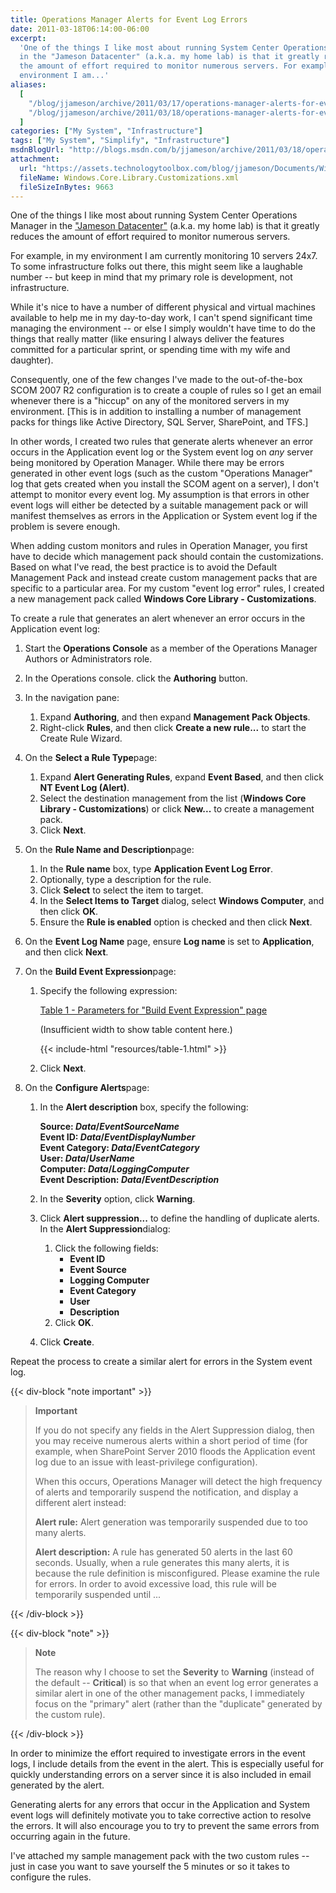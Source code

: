 ```yaml
---
title: Operations Manager Alerts for Event Log Errors
date: 2011-03-18T06:14:00-06:00
excerpt:
  'One of the things I like most about running System Center Operations Manager
  in the "Jameson Datacenter" (a.k.a. my home lab) is that it greatly reduces
  the amount of effort required to monitor numerous servers. For example, in my
  environment I am...'
aliases:
  [
    "/blog/jjameson/archive/2011/03/17/operations-manager-alerts-for-event-log-errors.aspx",
    "/blog/jjameson/archive/2011/03/18/operations-manager-alerts-for-event-log-errors.aspx",
  ]
categories: ["My System", "Infrastructure"]
tags: ["My System", "Simplify", "Infrastructure"]
msdnBlogUrl: "http://blogs.msdn.com/b/jjameson/archive/2011/03/18/operations-manager-alerts-for-event-log-errors.aspx"
attachment:
  url: "https://assets.technologytoolbox.com/blog/jjameson/Documents/Windows.Core.Library.Customizations.xml"
  fileName: Windows.Core.Library.Customizations.xml
  fileSizeInBytes: 9663
---
```


One of the things I like most about running System Center Operations Manager in
the ["Jameson Datacenter"](/blog/jjameson/2009/09/14/the-jameson-datacenter)
(a.k.a. my home lab) is that it greatly reduces the amount of effort required to
monitor numerous servers.

For example, in my environment I am currently monitoring 10 servers 24x7. To
some infrastructure folks out there, this might seem like a laughable number --
but keep in mind that my primary role is development, not infrastructure.

While it's nice to have a number of different physical and virtual machines
available to help me in my day-to-day work, I can't spend significant time
managing the environment -- or else I simply wouldn't have time to do the things
that really matter (like ensuring I always deliver the features committed for a
particular sprint, or spending time with my wife and daughter).

Consequently, one of the few changes I've made to the out-of-the-box SCOM 2007
R2 configuration is to create a couple of rules so I get an email whenever there
is a "hiccup" on any of the monitored servers in my environment. [This is in
addition to installing a number of management packs for things like Active
Directory, SQL Server, SharePoint, and TFS.]

In other words, I created two rules that generate alerts whenever an error
occurs in the Application event log or the System event log on _any_ server
being monitored by Operation Manager. While there may be errors generated in
other event logs (such as the custom "Operations Manager" log that gets created
when you install the SCOM agent on a server), I don't attempt to monitor every
event log. My assumption is that errors in other event logs will either be
detected by a suitable management pack or will manifest themselves as errors in
the Application or System event log if the problem is severe enough.

When adding custom monitors and rules in Operation Manager, you first have to
decide which management pack should contain the customizations. Based on what
I've read, the best practice is to avoid the Default Management Pack and instead
create custom management packs that are specific to a particular area. For my
custom "event log error" rules, I created a new management pack called **Windows
Core Library - Customizations**.

To create a rule that generates an alert whenever an error occurs in the
Application event log:

1. Start the **Operations Console** as a member of the Operations Manager
   Authors or Administrators role.
1. In the Operations console. click the **Authoring** button.
1. In the navigation pane:
   1. Expand **Authoring**, and then expand **Management Pack Objects**.
   1. Right-click **Rules**, and then click **Create a new rule...** to start
      the Create Rule Wizard.
1. On the **Select a Rule Type**page:
   1. Expand **Alert Generating Rules**, expand **Event Based**, and then click
      **NT Event Log (Alert)**.
   1. Select the destination management from the list (**Windows Core Library -
      Customizations**) or click **New...** to create a management pack.
   1. Click **Next**.
1. On the **Rule Name and Description**page:
   1. In the **Rule name** box, type **Application Event Log Error**.
   1. Optionally, type a description for the rule.
   1. Click **Select** to select the item to target.
   1. In the **Select Items to Target** dialog, select **Windows Computer**, and
      then click **OK**.
   1. Ensure the **Rule is enabled** option is checked and then click **Next**.
1. On the **Event Log Name** page, ensure **Log name** is set to
   **Application**, and then click **Next**.
1. On the **Build Event Expression**page:

   1. Specify the following expression:

      <div class="d-sm-none">
         <a href='{{< relref "resources/table-1-popout" >}}' target="_blank">Table 1 - Parameters for "Build Event Expression" page</a>
         <i class="bi bi-arrow-up-right-square"></i>
         <p>(Insufficient width to show table content here.)</p>
      </div>
      <div class="d-none d-sm-block">
         {{< include-html "resources/table-1.html" >}}
      </div>

   1. Click **Next**.

1. On the **Configure Alerts**page:

   1. In the **Alert description** box, specify the following:

      **Source: $Data/EventSourceName$\
      Event ID: $Data/EventDisplayNumber$\
      Event Category: $Data/EventCategory$\
      User: $Data/UserName$\
      Computer: $Data/LoggingComputer$\
      Event Description: $Data/EventDescription$**

   1. In the **Severity** option, click **Warning**.
   1. Click **Alert suppression...** to define the handling of duplicate alerts.
      In the **Alert Suppression**dialog:
      1. Click the following fields:
         - **Event ID**
         - **Event Source**
         - **Logging Computer**
         - **Event Category**
         - **User**
         - **Description**
      1. Click **OK**.
   1. Click **Create**.

Repeat the process to create a similar alert for errors in the System event log.

{{< div-block "note important" >}}

> **Important**
>
> If you do not specify any fields in the Alert Suppression dialog, then you may
> receive numerous alerts within a short period of time (for example, when
> SharePoint Server 2010 floods the Application event log due to an issue with
> least-privilege configuration).
>
> When this occurs, Operations Manager will detect the high frequency of alerts
> and temporarily suspend the notification, and display a different alert
> instead:
>
> **Alert rule:** Alert generation was temporarily suspended due to too many
> alerts.
>
> **Alert description:** A rule has generated 50 alerts in the last 60 seconds.
> Usually, when a rule generates this many alerts, it is because the rule
> definition is misconfigured. Please examine the rule for errors. In order to
> avoid excessive load, this rule will be temporarily suspended until ...

{{< /div-block >}}

{{< div-block "note" >}}

> **Note**
>
> The reason why I choose to set the **Severity** to **Warning** (instead of the
> default -- **Critical**) is so that when an event log error generates a
> similar alert in one of the other management packs, I immediately focus on the
> "primary" alert (rather than the "duplicate" generated by the custom rule).

{{< /div-block >}}

In order to minimize the effort required to investigate errors in the event
logs, I include details from the event in the alert. This is especially useful
for quickly understanding errors on a server since it is also included in email
generated by the alert.

Generating alerts for any errors that occur in the Application and System event
logs will definitely motivate you to take corrective action to resolve the
errors. It will also encourage you to try to prevent the same errors from
occurring again in the future.

I've attached my sample management pack with the two custom rules -- just in
case you want to save yourself the 5 minutes or so it takes to configure the
rules.
